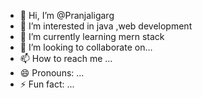 - 👋 Hi, I’m @Pranjaligarg
- 👀 I’m interested in java ,web development
- 🌱 I’m currently learning mern stack
- 💞️ I’m looking to collaborate on...
- 📫 How to reach me ...
- 😄 Pronouns: ...
- ⚡ Fun fact: ...

<!---
Pranjaligarg/Pranjaligarg is a ✨ special ✨ repository because its `README.md` (this file) appears on your GitHub profile.
You can click the Preview link to take a look at your changes.
--->

